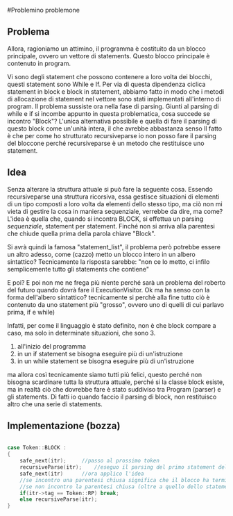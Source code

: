 #Problemino problemone
## Problema
Allora, ragioniamo un attimino, il programma è costituito da un blocco principale, ovvero un vettore di statements.
Questo blocco principale è contenuto in program.

Vi sono degli statement che possono contenere a loro volta dei blocchi, questi statement sono While e If.
Per via di questa dipendenza ciclica statement in block e block in statement, abbiamo fatto in modo che i metodi di allocazione di statement nel vettore sono stati implementati all'interno di program.
Il problema sussiste ora nella fase di parsing. Giunti al parsing di while e if si incombe appunto in questa problematica, cosa succede se incontro "Block"?
L'unica alternativa possibile e quella di fare il parsing di questo block come un'unità intera, il che avrebbe abbastanza senso
Il fatto è che per come ho strutturato recursiveparse io non posso fare il parsing del bloccone perché recursiveparse è un metodo che restituisce uno statement.

## Idea
Senza alterare la struttura attuale si può fare la seguente cosa.
Essendo recursiveparse una struttura ricorsiva, essa gestisce situazioni di elementi di un tipo composti a loro volta da elementi dello stesso tipo, ma ciò non mi vieta di gestire la cosa in maniera sequenziale, verrebbe da dire, ma come?
L'idea è quella che, quando si incontra BLOCK, si effettua un parsing *sequenziale*, statement per statement. Finché non si arriva alla parentesi che chiude quella prima della parola chiave "Block".

Si avrà quindi la famosa "statement_list", il problema però potrebbe essere un altro adesso, come (cazzo) metto un blocco intero in un albero sintattico? 
Tecnicamente la risposta sarebbe: "non ce lo metto, ci infilo semplicemente tutto gli statements che contiene"

E poi?
E poi non me ne frega più niente perché sarà un problema del roberto del futuro quando dovrà fare il ExecutionVisitor.
Ok ma ha senso con la forma dell'albero sintattico? tecnicamente si perchè alla fine tutto ciò è contenuto da uno statement più "grosso", ovvero uno di quelli di cui parlavo prima, if e while)

Infatti, per come il linguaggio è stato definito, non è che block compare a caso, ma solo in determinate situazioni, che sono 3.
1. all'inizio del programma
2. in un if statement se bisogna eseguire più di un'istruzione
3. in un while statement se bisogna eseguire più di un'istruzione

ma allora così tecnicamente siamo tutti più felici, questo perché non bisogna scardinare tutta la struttura attuale, perché si la classe block esiste, ma in realtà ciò che dovrebbe fare è stato suddiviso tra Program (parser) e gli statements.
Di fatti io quando faccio il parsing di block, non restituisco altro che una serie di statements.

## Implementazione (bozza)
```cpp

case Token::BLOCK : 
{
	safe_next(itr);		//passo al prossimo token
	recursiveParse(itr); 	//eseguo il parsing del primo statement della lista
	safe_next(itr)		//ora applico l'idea	
	//se incontro una parentesi chiusa significa che il blocco ha terminato le istruzioni, e quindi ho finito di fare il parsing delle istruzioni
	//se non incontro la parentesi chiusa (oltre a quello dello statement appena elaborato) allora vuol dire che bisogna fare il parsing di altri statements nel blocco	
	if(itr->tag == Token::RP) break;
	else recursiveParse(itr);
}
```
